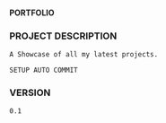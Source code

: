 #### PORTFOLIO 

### PROJECT DESCRIPTION
    A Showcase of all my latest projects.

    SETUP AUTO COMMIT

### VERSION
    0.1